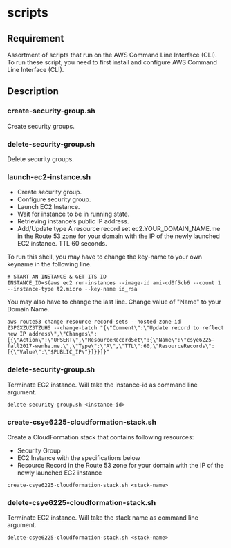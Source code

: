 # scripts

## Requirement

Assortment of scripts that run on the AWS Command Line Interface (CLI). To run these script, you need to first install and configure AWS Command Line Interface (CLI).

## Description

### create-security-group.sh
Create security groups.

### delete-security-group.sh
Delete security groups.

### launch-ec2-instance.sh
- Create security group.
- Configure security group.
- Launch EC2 Instance.
- Wait for instance to be in running state.
- Retrieving instance’s public IP address.
- Add/Update type A resource record set ec2.YOUR_DOMAIN_NAME.me in the Route 53 zone for your domain with the IP of the newly launched EC2 instance. TTL 60 seconds.

To run this shell, you may have to change the key-name to your own keyname in the following line.

```
# START AN INSTANCE & GET ITS ID
INSTANCE_ID=$(aws ec2 run-instances --image-id ami-cd0f5cb6 --count 1 --instance-type t2.micro --key-name id_rsa
```

You may also have to change the last line. Change value of "Name" to your Domain Name.

`aws route53 change-resource-record-sets --hosted-zone-id Z3PGXZUZ3TZUH6 --change-batch "{\"Comment\":\"Update record to reflect new IP address\",\"Changes\":[{\"Action\":\"UPSERT\",\"ResourceRecordSet\":{\"Name\":\"csye6225-fall2017-wenhe.me.\",\"Type\":\"A\",\"TTL\":60,\"ResourceRecords\":[{\"Value\":\"$PUBLIC_IP\"}]}}]}"`

### delete-security-group.sh
Terminate EC2 instance. Will take the instance-id as command line argument.

`delete-security-group.sh <instance-id>`

### create-csye6225-cloudformation-stack.sh
Create a CloudFormation stack that contains following resources:
- Security Group
- EC2 Instance with the specifications below
- Resource Record in the Route 53 zone for your domain with the IP of the newly launched EC2 instance

`create-csye6225-cloudformation-stack.sh <stack-name>`

### delete-csye6225-cloudformation-stack.sh
Terminate EC2 instance. Will take the stack name as command line argument.

`delete-csye6225-cloudformation-stack.sh <stack-name>`
